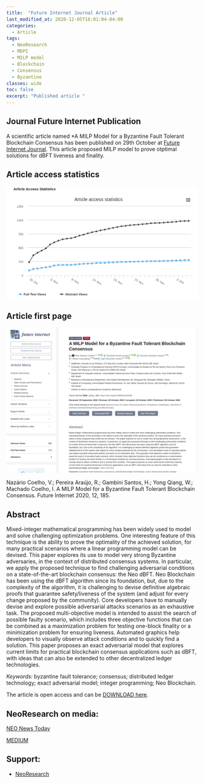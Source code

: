 ```yaml
---
title:  "Future Internet Journal Article"
last_modified_at: 2020-12-05T16:01:04-04:00
categories:
  - Article
tags:
  - NeoResearch
  - MDPI
  - MILP model
  - Blockchain
  - Consensus
  - Byzantine
classes: wide  
toc: false
excerpt: "Published article "
---
```


## Journal Future Internet Publication

A scientific article named *A MILP Model for a Byzantine Fault Tolerant Blockchain Consensus has been published on 29th October at [Future Internet Journal](https://www.mdpi.com/1999-5903/12/11/185).
This article proposed MILP model to prove otptimal solutions for dBFT liveness and finality.

## Article access statistics

![MDPI FirstPage](/assets/images/2020_11_MILP_model/MILPmodelStatistics.png)


## Article first page

![MDPI FirstPage](/assets/images/2020_11_MILP_model/MILPmodelCover.png)

Nazário Coelho, V.; Pereira Araújo, R.; Gambini Santos, H.; Yong Qiang, W.; Machado Coelho, I. A MILP Model for a Byzantine Fault Tolerant Blockchain Consensus. Future Internet 2020, 12, 185.

## Abstract

Mixed-integer mathematical programming has been widely used to model and solve challenging optimization problems. One interesting feature of this technique is the ability to prove the optimality of the achieved solution, for many practical scenarios where a linear programming model can be devised. This paper explores its use to model very strong Byzantine adversaries, in the context of distributed consensus systems. In particular, we apply the proposed technique to find challenging adversarial conditions on a state-of-the-art blockchain consensus: the Neo dBFT. Neo Blockchain has been using the dBFT algorithm since its foundation, but, due to the complexity of the algorithm, it is challenging to devise definitive algebraic proofs that guarantee safety/liveness of the system (and adjust for every change proposed by the community). Core developers have to manually devise and explore possible adversarial attacks scenarios as an exhaustive task. The proposed multi-objective model is intended to assist the search of possible faulty scenario, which includes three objective functions that can be combined as a maximization problem for testing one-block finality or a minimization problem for ensuring liveness. Automated graphics help developers to visually observe attack conditions and to quickly find a solution. This paper proposes an exact adversarial model that explores current limits for practical blockchain consensus applications such as dBFT, with ideas that can also be extended to other decentralized ledger technologies.

*Keywords:* byzantine fault tolerance; consensus; distributed ledger technology; exact adversarial model; integer programming; Neo Blockchain.

The article is open access and can be [DOWNLOAD here](https://www.mdpi.com/1999-5903/12/11/185/htm).

## NeoResearch on media:

[NEO News Today](https://neonewstoday.com/development/neoresearch-publishes-proposed-milp-model-to-prove-optimal-solutions-for-dbft-liveness-and-finality/)

[MEDIUM](https://medium.com/neo-smart-economy/on-the-difficulty-of-drawing-proofs-on-byzantine-consensus-62f929720e58)




## Support:
- [NeoResearch](https://neoresearch.io)
